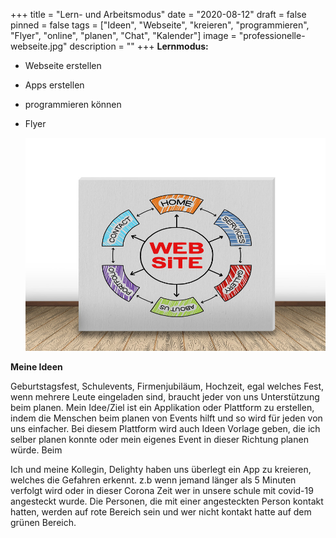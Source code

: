 +++
title = "Lern- und Arbeitsmodus"
date = "2020-08-12"
draft = false
pinned = false
tags = ["Ideen", "Webseite", "kreieren", "programmieren", "Flyer", "online", "planen", "Chat", "Kalender"]
image = "professionelle-webseite.jpg"
description = ""
+++
**Lernmodus:**

* Webseite erstellen 
* Apps erstellen
* programmieren können
* Flyer 

  ![](photodune-5819153-website-s.jpg)

**Meine Ideen**

Geburtstagsfest, Schulevents, Firmenjubiläum, Hochzeit, egal welches Fest, wenn mehrere Leute eingeladen sind, braucht jeder von uns Unterstützung beim planen. Mein Idee/Ziel ist ein Applikation oder Plattform zu erstellen, indem die Menschen beim planen von Events hilft und so wird für jeden von uns einfacher. Bei diesem Plattform wird auch Ideen Vorlage geben, die ich selber planen konnte oder mein eigenes Event in dieser Richtung planen würde. Beim 

Ich und meine Kollegin, Delighty haben uns überlegt ein App zu kreieren, welches die Gefahren erkennt. z.b wenn jemand länger als 5 Minuten verfolgt wird oder in dieser Corona Zeit wer in unsere schule mit covid-19 angesteckt wurde. Die Personen, die mit einer angesteckten Person kontakt hatten, werden auf rote Bereich sein und wer nicht kontakt hatte auf dem grünen Bereich.
